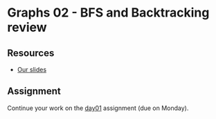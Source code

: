 
# Graphs 02 - BFS and Backtracking review

## Resources

- [Our slides](https://docs.google.com/presentation/d/1UQwM11x4Tc_51C2BqQBqVmVK0Qjg6SLXg0uRXNbczRY/edit?usp=sharing)

## Assignment

Continue your work on the [day01](https://github.com/Olin-DSA/DSA-18/tree/master/graphs/day01) assignment (due on Monday).
